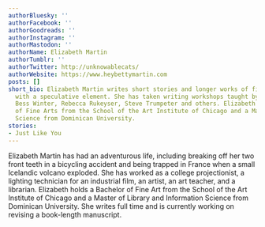 ```yaml
---
authorBluesky: ''
authorFacebook: ''
authorGoodreads: ''
authorInstagram: ''
authorMastodon: ''
authorName: Elizabeth Martin
authorTumblr: ''
authorTwitter: http://unknowablecats/
authorWebsite: https://www.heybettymartin.com
posts: []
short_bio: Elizabeth Martin writes short stories and longer works of fiction, always
  with a speculative element. She has taken writing workshops taught by Rebecca Makkai,
  Bess Winter, Rebecca Rukeyser, Steve Trumpeter and others. Elizabeth holds a Bachelor
  of Fine Arts from the School of the Art Institute of Chicago and a Masters in Library
  Science from Dominican University.
stories:
- Just Like You
---
```


Elizabeth Martin has had an adventurous life, including breaking off her two front teeth in a bicycling accident and being trapped in France when a small Icelandic volcano exploded. She has worked as a college projectionist, a lighting technician for an industrial film, an artist, an art teacher, and a librarian. Elizabeth holds a Bachelor of Fine Art from the School of the Art Institute of Chicago and a Master of Library and Information Science from Dominican University. She writes full time and is currently working on revising a book-length manuscript.